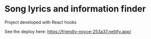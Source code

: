 # Song lyrics and information finder

Project developed with React hooks

See the deploy here: https://friendly-noyce-253a37.netlify.app/
